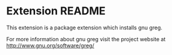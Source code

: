 # Extension README

This extension is a package extension which installs gnu greg.

For more information about gnu greg visit the project website at
http://www.gnu.org/software/greg/

